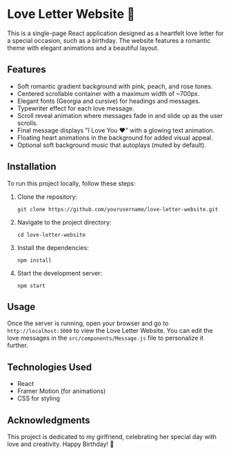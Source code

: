 # Love Letter Website 💌

This is a single-page React application designed as a heartfelt love letter for a special occasion, such as a birthday. The website features a romantic theme with elegant animations and a beautiful layout.

## Features

- Soft romantic gradient background with pink, peach, and rose tones.
- Centered scrollable container with a maximum width of ~700px.
- Elegant fonts (Georgia and cursive) for headings and messages.
- Typewriter effect for each love message.
- Scroll reveal animation where messages fade in and slide up as the user scrolls.
- Final message displays "I Love You ❤️" with a glowing text animation.
- Floating heart animations in the background for added visual appeal.
- Optional soft background music that autoplays (muted by default).

## Installation

To run this project locally, follow these steps:

1. Clone the repository:
   ```
   git clone https://github.com/yourusername/love-letter-website.git
   ```
2. Navigate to the project directory:
   ```
   cd love-letter-website
   ```
3. Install the dependencies:
   ```
   npm install
   ```
4. Start the development server:
   ```
   npm start
   ```

## Usage

Once the server is running, open your browser and go to `http://localhost:3000` to view the Love Letter Website. You can edit the love messages in the `src/components/Message.js` file to personalize it further.

## Technologies Used

- React
- Framer Motion (for animations)
- CSS for styling

## Acknowledgments

This project is dedicated to my girlfriend, celebrating her special day with love and creativity. Happy Birthday! 💌